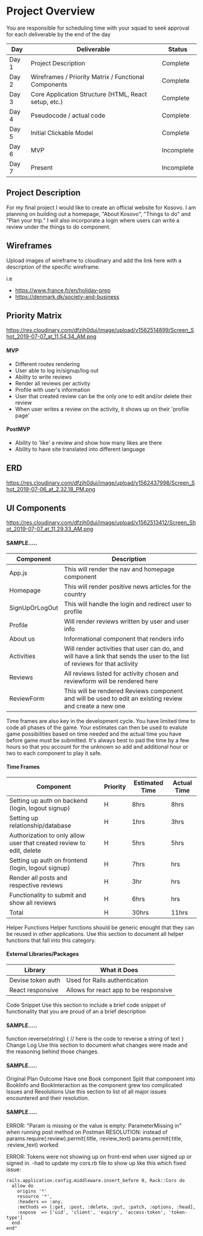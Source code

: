 # Project Overview

You are responsible for scheduling time with your squad to seek approval for each deliverable by the end of the day

Day | Deliverable | Status
--- | --- | ---
Day 1	|Project Description |Complete
Day 2	|Wireframes / Priority Matrix / Functional Components |Complete
Day 3	|Core Application Structure (HTML, React setup, etc.) |Complete
Day 4	|Pseudocode / actual code |Complete
Day 5	|Initial Clickable Model |Complete
Day 6	|MVP |Incomplete
Day 7	|Present |Incomplete

## Project Description
For my final project I would like to create an official website for Kosovo. I am planning on building out a homepage, "About Kosovo", "Things to do" and "Plan your trip." I will also incorporate a login where users can write a review under the things to do component.

## Wireframes
Upload images of wireframe to cloudinary and add the link here with a description of the specific wireframe.

i.e
- https://www.france.fr/en/holiday-prep
- https://denmark.dk/society-and-business

## Priority Matrix
https://res.cloudinary.com/dfzjh0dui/image/upload/v1562514899/Screen_Shot_2019-07-07_at_11.54.34_AM.png

#### MVP
- Different routes rendering
- User able to log in/signup/log out
- Ability to write reviews
- Render all reviews per activity
- Profile with user's information
- User that created review can be the only one to edit and/or delete their review
- When user writes a review on the activity, it shows up on their 'profile page'

#### PostMVP
- Ability to 'like' a review and show how many likes are there
- Ability to have site translated into different language

## ERD
https://res.cloudinary.com/dfzjh0dui/image/upload/v1562437998/Screen_Shot_2019-07-06_at_2.32.18_PM.png

## UI Components
https://res.cloudinary.com/dfzjh0dui/image/upload/v1562513412/Screen_Shot_2019-07-07_at_11.29.33_AM.png

#### SAMPLE.....
Component |	Description
--- | --- 
App.js |This will render the nav and homepage component
Homepage| This will render positive news articles for the country
SignUpOrLogOut | This will handle the login and redirect user to profile
Profile | Will render reviews written by user and user info
About us | Informational component that renders info
Activities | Will render activities that user can do, and will have a link that sends the user to the list of reviews for that activity
Reviews | All reviews listed for activity chosen and reviewform will be rendered here
ReviewForm | This will be rendered Reviews component and will be used to edit an existing review and create a new one

Time frames are also key in the development cycle. You have limited time to code all phases of the game. Your estimates can then be used to evalute game possibilities based on time needed and the actual time you have before game must be submitted. It's always best to pad the time by a few hours so that you account for the unknown so add and additional hour or two to each component to play it safe.

#### Time Frames
Component	| Priority |	Estimated Time | Actual Time
--- | ---| --- | ---
Setting up auth on backend (login, logout signup)| H	|8hrs|	8hrs
Setting up relationship/database | H	|1hrs|	3hrs
Authorization to only allow user that created review to edit, delete | H | 5hrs | 5hrs
Setting up auth on frontend (login, logout signup)| H |7hrs| hrs
Render all posts and respective reviews| H | 3hr | hrs
Functionality to submit and show all reviews |H |6hrs |hrs
Total |	H | 30hrs| 11hrs

Helper Functions
Helper functions should be generic enought that they can be reused in other applications. Use this section to document all helper functions that fall into this category.

#### External Libraries/Packages
Library	| What it Does
--- | --- 
Devise token auth |Used for Rails authentication
React responsive | Allows for react app to be responsive

Code Snippet
Use this section to include a brief code snippet of functionality that you are proud of an a brief description

#### SAMPLE.....
function reverse(string) {
	// here is the code to reverse a string of text
}
Change Log
Use this section to document what changes were made and the reasoning behind those changes.

#### SAMPLE.....
Original Plan	Outcome
Have one Book component	Split that component into BookInfo and BookInteraction as the component grew too complicated
Issues and Resolutions
Use this section to list of all major issues encountered and their resolution.

#### SAMPLE.....
ERROR: "Param is missing or the value is empty: ParameterMissing in" when running post method on Postman
RESOLUTION: instead of params.require(:review).permit(:title, :review_text)
params.permit(:title, :review_text) worked

ERROR: Tokens were not showing up on front-end when user signed up or signed in.
-had to update my cors.rb file to show up like this which fixed issue: 
```
rails.application.config.middleware.insert_before 0, Rack::Cors do
  allow do
    origins '*'
    resource '*',
    :headers => :any, 
    :methods => [:get, :post, :delete, :put, :patch, :options, :head], 
    :expose  => ['uid', 'client', 'expiry', 'access-token', 'token-type']
  end
end"
```

